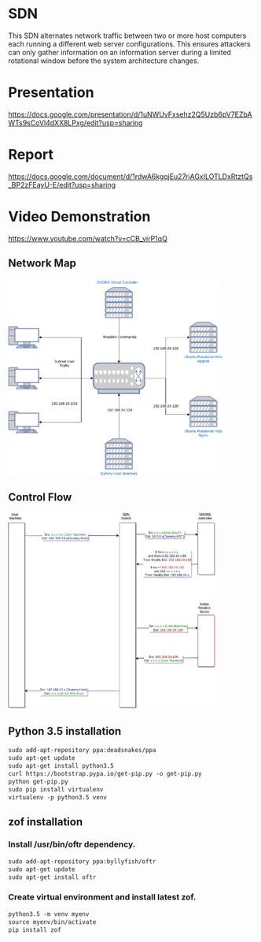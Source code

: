 # SDN
This SDN alternates network traffic between two or more host computers each running a different web server configurations. This ensures attackers can only gather information on an information server during a limited rotational window before the system architecture changes.
# Presentation
https://docs.google.com/presentation/d/1uNWUvFxsehz2Q5Uzb6pV7EZbAWTs9sCoVl4dXX8LPxg/edit?usp=sharing
# Report
https://docs.google.com/document/d/1rdwA6kgqjEu27rjAGxILOTLDxRtztQs_BP2zFEayU-E/edit?usp=sharing
# Video Demonstration
https://www.youtube.com/watch?v=cCB_virP1qQ
## Network Map
<img src="https://github.com/Maw1395/SDN/blob/master/Network-Diagram.png" height=400/>

## Control Flow
<img src="https://github.com/Maw1395/SDN/blob/master/Packet-Flow.jpg" height=400/>

## Python 3.5 installation
```
sudo add-apt-repository ppa:deadsnakes/ppa
sudo apt-get update
sudo apt-get install python3.5
curl https://bootstrap.pypa.io/get-pip.py -o get-pip.py
python get-pip.py
sudo pip install virtualenv
virtualenv -p python3.5 venv
```
## zof installation

### Install /usr/bin/oftr dependency.
```
sudo add-apt-repository ppa:byllyfish/oftr
sudo apt-get update
sudo apt-get install oftr
```
### Create virtual environment and install latest zof.
```
python3.5 -m venv myenv
source myenv/bin/activate
pip install zof
```
